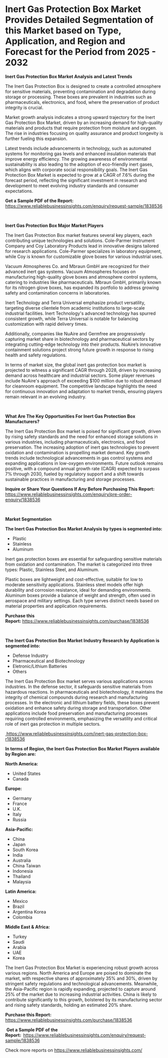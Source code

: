 <p><h1>Inert Gas Protection Box Market Provides Detailed Segmentation of this Market based on Type, Application, and Region and Forecast for the Period from 2025 - 2032</h1></p><p><strong>Inert Gas Protection Box Market Analysis and Latest Trends</strong></p>
<p><p>The Inert Gas Protection Box is designed to create a controlled atmosphere for sensitive materials, preventing contamination and degradation during storage or processing. These boxes are prevalent in industries such as pharmaceuticals, electronics, and food, where the preservation of product integrity is crucial. </p><p>Market growth analysis indicates a strong upward trajectory for the Inert Gas Protection Box Market, driven by an increasing demand for high-quality materials and products that require protection from moisture and oxygen. The rise in industries focusing on quality assurance and product longevity is further fueling this expansion. </p><p>Latest trends include advancements in technology, such as automated systems for monitoring gas levels and enhanced insulation materials that improve energy efficiency. The growing awareness of environmental sustainability is also leading to the adoption of eco-friendly inert gases, which aligns with corporate social responsibility goals. The Inert Gas Protection Box Market is expected to grow at a CAGR of 7.6% during the forecast period, reflecting the significant investment in research and development to meet evolving industry standards and consumer expectations.</p></p>
<p><strong>Get a Sample PDF of the Report:&nbsp;</strong> <a href="https://www.reliablebusinessinsights.com/enquiry/request-sample/1838536?utm_campaign=2303&utm_medium=2&utm_source=Github&utm_content=ia&utm_term=28022025&utm_id=inert-gas-protection-box">https://www.reliablebusinessinsights.com/enquiry/request-sample/1838536</a></p>
<p>&nbsp;</p>
<p><strong>Inert Gas Protection Box Major Market Players</strong></p>
<p><p>The Inert Gas Protection Box market features several key players, each contributing unique technologies and solutions. Cole-Parmer Instrument Company and Coy Laboratory Products lead in innovative designs tailored for research applications. Cole-Parmer specializes in laboratory equipment, while Coy is known for customizable glove boxes for various industrial uses. </p><p>Vacuum Atmospheres Co. and Mbraun GmbH are recognized for their advanced inert gas systems. Vacuum Atmospheres focuses on manufacturing high-quality glove boxes and atmosphere control systems, catering to industries like pharmaceuticals. Mbraun GmbH, primarily known for its nitrogen glove boxes, has expanded its portfolio to address growing safety and contamination concerns in laboratories.</p><p>Inert Technology and Terra Universal emphasize product versatility, targeting diverse clientele from academic institutions to large-scale industrial facilities. Inert Technology's advanced technology has spurred consistent growth, while Terra Universal is notable for balancing customization with rapid delivery times.</p><p>Additionally, companies like NuAire and Germfree are progressively capturing market share in biotechnology and pharmaceutical sectors by integrating cutting-edge technology into their products. NuAire’s innovative containment solutions project strong future growth in response to rising health and safety regulations.</p><p>In terms of market size, the global inert gas protection box market is projected to witness a significant CAGR through 2028, driven by increasing demand across healthcare and industrial sectors. Some player revenues include NuAire's approach of exceeding $100 million due to robust demand for cleanroom equipment. The competitive landscape highlights the need for continuous innovation and adaptation to market trends, ensuring players remain relevant in an evolving industry.</p></p>
<p>&nbsp;</p>
<p><strong>What Are The Key Opportunities For Inert Gas Protection Box Manufacturers?</strong></p>
<p><p>The Inert Gas Protection Box market is poised for significant growth, driven by rising safety standards and the need for enhanced storage solutions in various industries, including pharmaceuticals, electronics, and food preservation. The increasing adoption of inert gas technologies to prevent oxidation and contamination is propelling market demand. Key growth trends include technological advancements in gas control systems and expanding applications in low-oxygen environments. Future outlook remains positive, with a compound annual growth rate (CAGR) expected to surpass 7% through 2030, fueled by regulatory support and a shift towards sustainable practices in manufacturing and storage processes.</p></p>
<p><strong>Inquire or Share Your Questions If Any Before Purchasing This Report:</strong> <a href="https://www.reliablebusinessinsights.com/enquiry/pre-order-enquiry/1838536?utm_campaign=2303&utm_medium=2&utm_source=Github&utm_content=ia&utm_term=28022025&utm_id=inert-gas-protection-box">https://www.reliablebusinessinsights.com/enquiry/pre-order-enquiry/1838536</a></p>
<p>&nbsp;</p>
<p><strong>Market Segmentation</strong></p>
<p><strong>The Inert Gas Protection Box Market Analysis by types is segmented into:</strong></p>
<p><ul><li>Plastic</li><li>Stainless</li><li>Aluminum</li></ul></p>
<p><p>Inert gas protection boxes are essential for safeguarding sensitive materials from oxidation and contamination. The market is categorized into three types: Plastic, Stainless Steel, and Aluminum. </p><p>Plastic boxes are lightweight and cost-effective, suitable for low to moderate sensitivity applications. Stainless steel models offer high durability and corrosion resistance, ideal for demanding environments. Aluminum boxes provide a balance of weight and strength, often used in aerospace and military settings. Each type serves distinct needs based on material properties and application requirements.</p></p>
<p><strong>Purchase this Report:&nbsp;</strong><a href="https://www.reliablebusinessinsights.com/purchase/1838536?utm_campaign=2303&utm_medium=2&utm_source=Github&utm_content=ia&utm_term=28022025&utm_id=inert-gas-protection-box">https://www.reliablebusinessinsights.com/purchase/1838536</a></p>
<p>&nbsp;</p>
<p><strong>The Inert Gas Protection Box Market Industry Research by Application is segmented into:</strong></p>
<p><ul><li>Defense Industry</li><li>Pharmaceutical and Biotechnology</li><li>Eletronic/Lithium Batteries</li><li>Others</li></ul></p>
<p><p>The Inert Gas Protection Box market serves various applications across industries. In the defense sector, it safeguards sensitive materials from hazardous reactions. In pharmaceuticals and biotechnology, it maintains the integrity of chemical compounds during research and manufacturing processes. In the electronic and lithium battery fields, these boxes prevent oxidation and enhance safety during storage and transportation. Other applications include food preservation and manufacturing processes requiring controlled environments, emphasizing the versatility and critical role of inert gas protection in multiple sectors.</p></p>
<p><a href="https://www.reliablebusinessinsights.com/inert-gas-protection-box-r1838536?utm_campaign=2303&utm_medium=2&utm_source=Github&utm_content=ia&utm_term=28022025&utm_id=inert-gas-protection-box">&nbsp;https://www.reliablebusinessinsights.com/inert-gas-protection-box-r1838536</a></p>
<p><strong>In terms of Region, the Inert Gas Protection Box Market Players available by Region are:</strong></p>
<p>
    <p> <strong> North America: </strong>
        <ul>
            <li>United States</li>
            <li>Canada</li>
        </ul>
        </p> 
    <p> <strong> Europe: </strong>
        <ul>
            <li>Germany</li>
            <li>France</li>
            <li>U.K.</li>
            <li>Italy</li>
            <li>Russia</li>
        </ul>
        </p> 
    <p> <strong> Asia-Pacific: </strong>
        <ul>
            <li>China</li>
            <li>Japan</li>
            <li>South Korea</li>
            <li>India</li>
            <li>Australia</li>
            <li>China Taiwan</li>
            <li>Indonesia</li>
            <li>Thailand</li>
            <li>Malaysia</li>
        </ul>
        </p> 
    <p> <strong> Latin America: </strong>
        <ul>
            <li>Mexico</li>
            <li>Brazil</li>
            <li>Argentina Korea</li>
            <li>Colombia</li>
        </ul>
        </p> 
    <p> <strong> Middle East & Africa: </strong>
        <ul>
            <li>Turkey</li>
            <li>Saudi</li>
            <li>Arabia</li>
            <li>UAE</li>
            <li>Korea</li>
        </ul>
    </p>
    </p>
<p><p>The Inert Gas Protection Box Market is experiencing robust growth across various regions. North America and Europe are poised to dominate the market, with respective shares of approximately 35% and 30%, driven by stringent safety regulations and technological advancements. Meanwhile, the Asia-Pacific region is rapidly expanding, projected to capture around 25% of the market due to increasing industrial activities. China is likely to contribute significantly to this growth, bolstered by its manufacturing sector and rising safety standards, holding an estimated 20% share.</p></p>
<p><strong>Purchase this Report: </strong><a href="https://www.reliablebusinessinsights.com/purchase/1838536?utm_campaign=2303&utm_medium=2&utm_source=Github&utm_content=ia&utm_term=28022025&utm_id=inert-gas-protection-box">https://www.reliablebusinessinsights.com/purchase/1838536</a></p>
<p>&nbsp;<strong>Get a Sample PDF of the Report:&nbsp;&nbsp;</strong><a href="https://www.reliablebusinessinsights.com/enquiry/request-sample/1838536?utm_campaign=2303&utm_medium=2&utm_source=Github&utm_content=ia&utm_term=28022025&utm_id=inert-gas-protection-box">https://www.reliablebusinessinsights.com/enquiry/request-sample/1838536</a></p>
<p><strong></strong></p>
<p>Check more reports on <a href="https://www.reliablebusinessinsights.com/?utm_campaign=2303&utm_medium=2&utm_source=Github&utm_content=ia&utm_term=28022025&utm_id=inert-gas-protection-box">https://www.reliablebusinessinsights.com/</a></p>